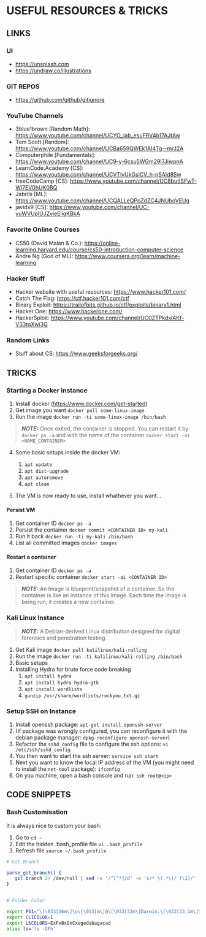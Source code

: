 # USEFUL RESOURCES & TRICKS

## LINKS

### UI
- https://unsplash.com
- https://undraw.co/illustrations

### GIT REPOS
- https://github.com/github/gitignore

### YouTube Channels
- 3blue1brown [Random Math]: https://www.youtube.com/channel/UCYO_jab_esuFRV4b17AJtAw
- Tom Scott [Random]: https://www.youtube.com/channel/UCBa659QWEk1AI4Tg--mrJ2A
- Computerphile [Fundamentals]: https://www.youtube.com/channel/UC9-y-6csu5WGm29I7JiwpnA
- LearnCode.Academy [CS]: https://www.youtube.com/channel/UCVTlvUkGslCV_h-nSAId8Sw
- freeCodeCamp [CS]: https://www.youtube.com/channel/UC8butISFwT-Wl7EV0hUK0BQ
- Jabrils [ML]: https://www.youtube.com/channel/UCQALLeQPoZdZC4JNUboVEUg
- javidx9 [CS]: https://www.youtube.com/channel/UC-yuWVUplUJZvieEligKBkA

### Favorite Online Courses
- CS50 (David Malan & Co.): https://online-learning.harvard.edu/course/cs50-introduction-computer-science
- Andre Ng (God of ML): https://www.coursera.org/learn/machine-learning

### Hacker Stuff
- Hacker website with useful resources: https://www.hacker101.com/
- Catch The Flag: https://ctf.hacker101.com/ctf
- Binary Exploit: https://trailofbits.github.io/ctf/exploits/binary1.html
- Hacker One: https://www.hackerone.com/
- HackerSploit: https://www.youtube.com/channel/UC0ZTPkdxlAKf-V33tqXwi3Q

### Random Links
- Stuff about CS: https://www.geeksforgeeks.org/

## TRICKS

### Starting a Docker instance

1. Install docker (https://www.docker.com/get-started)
2. Get image you want `docker pull some-linux-image`
3. Run the image `docker run -ti some-linux-image /bin/bash`

> **_NOTE:_**  Once exited, the container is stopped. You can restart it by `docker ps -a` and with the name of the container `docker start -ai <NAME_CONTAINER>`

4. Some basic setups inside the docker VM:
    1. `apt update`
    2. `apt dist-upgrade`
    3. `apt autoremove`
    4. `apt clean`

5. The VM is now ready to use, install whathever you want...

#### Persist VM

1. Get container ID `docker ps -a`
2. Persist the container `docker commit <CONTAINER ID> my-kali`
3. Run it back `docker run -ti my-kali /bin/bash`
4. List all committed images `docker images`

#### Restart a container

1. Get container ID `docker ps -a`
2. Restart specific container `docker start -ai <CONTAINER ID>`

> **_NOTE:_**  An Image is blueprint/snapshot of a container. So the container is like an instance of this Image. Each time the image is being run, it creates a new container.


### Kali Linux Instance

> **_NOTE:_**  A Debian-derived Linux distribution designed for digital forensics and penetration testing.

1. Get Kali image `docker pull kalilinux/kali-rolling`
2. Run the image `docker run -ti kalilinux/kali-rolling /bin/bash`
3. Basic setups
4. Installing Hydra for brute force code breaking
    1. `apt install hydra`
    2. `apt install hydra hydra-gtk`
    3. `apt install wordlists`
    4. `gunzip /usr/share/wordlists/rockyou.txt.gz`


### Setup SSH on Instance

1. Install openssh package: `apt-get install openssh-server`
2. (If package was wrongly configured, you can reconfigure it with the debian package manager: `dpkg-reconfigure openssh-server`)
3. Refactor the `sshd_config` file to configure the ssh options: `vi /etc/ssh/sshd_config`
4. You then want to start the ssh server: `service ssh start`
5. Next you want to know the local IP address of the VM (you might need to install the `net-tool` package): `ifconfig`
6. On you machine, open a bash console and run: `ssh root@<ip>`

## CODE SNIPPETS

### Bash Customisation

It is always nice to custom your bash:

1. Go to `cd ~`
2. Edit the hidden .bash_profile file `vi .bash_profile`
3. Refresh file `source ~/.bash_profile`

```bash
# Git Branch

parse_git_branch() {
   git branch 2> /dev/null | sed -e '/^[^*]/d' -e 's/* \(.*\)/ (\1)/'
}


# Folder Color

export PS1="\[\033[36m\]\u\[\033[m\]@\[\033[32m\]Darwin:\[\033[33;1m\]\w\[\033[m\]\[\033[32m\]\$(parse_git_branch)\[\033[00m\]$ "
export CLICOLOR=1
export LSCOLORS=ExFxBxDxCxegedabagacad
alias ls='ls -GFh'
```
